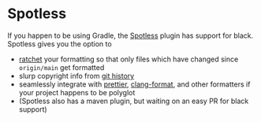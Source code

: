[//]: # "NOTE: THIS FILE WAS AUTOGENERATED FROM README.md"

# Spotless

If you happen to be using Gradle, the
[Spotless](https://github.com/diffplug/spotless/tree/main/plugin-gradle) plugin has
support for black. Spotless gives you the option to

- [ratchet](https://github.com/diffplug/spotless/tree/main/plugin-gradle#ratchet) your
  formatting so that only files which have changed since `origin/main` get formatted
- slurp copyright info from
  [git history](https://github.com/diffplug/spotless/tree/main/plugin-gradle#license-header)
- seamlessly integrate with
  [prettier](https://github.com/diffplug/spotless/tree/main/plugin-gradle#prettier),
  [clang-format](https://github.com/diffplug/spotless/tree/main/plugin-gradle#clang-format),
  and other formatters if your project happens to be polyglot
- (Spotless also has a maven plugin, but waiting on an easy PR for black support)
